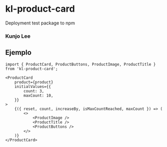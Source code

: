 # kl-product-card


Deployment test package to npm

### Kunjo Lee

## Ejemplo
```
import { ProductCard, ProductButtons, ProductImage, ProductTitle } from 'kl-product-card';
```

``` 
<ProductCard
    product={product}
    initialValues={{
        count: 3,
        maxCount: 10,
    }}
>
    {({ reset, count, increaseBy, isMaxCountReached, maxCount }) => (
        <>
            <ProductImage />
            <ProductTitle />
            <ProductButtons />
        </>
    )}
</ProductCard>
```